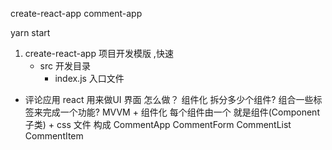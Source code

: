 create-react-app comment-app

yarn start

1. create-react-app 项目开发模版 ,快速
    - src 开发目录
        - index.js 入口文件
 
- 评论应用  react 用来做UI 界面
    怎么做？ 组件化
    拆分多少个组件? 组合一些标签来完成一个功能? MVVM + 组件化
    每个组件由一个 就是组件(Component  子类) +
    css 文件 构成
        CommentApp
            CommentForm
            CommentList
                CommentItem